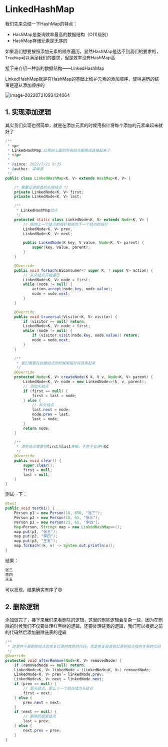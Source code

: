 # LinkedHashMap

我们先来总结一下HashMap的特点：

- HashMap是查询效率最高的数据结构（O(1)级别）
- HashMap存储元素是无序的

如果我们想要按照添加元素的顺序遍历，显然HashMap是达不到我们的要求的，`TreeMap`可以满足我们的要求，但是效率没有HashMap高

接下来介绍一种新的数据结构——LinkedHashMap

LinkedHashMap就是在HashMap的基础上维护元素的添加顺序，使得遍历的结果是遵从添加顺序的

![image-20220721093424064](https://cdn.fengxianhub.top/resources-master/202207210934379.png)

## 1. 实现添加逻辑

其实我们实现也很简单，就是在添加元素的时候用指针将每个添加的元素串起来就好了

```java
/**
 * <p>
 * LinkedHashMap,红黑树上面的所有结点都用线连接起来了
 * </p>
 *
 * @since: 2022/7/21 9:35
 * @author: 梁峰源
 */
public class LinkedHashMap<K, V> extends HashMap<K, V> {

    /* 需要记录链表的头尾结点 */
    private LinkedNode<K, V> first;
    private LinkedNode<K, V> last;

    /**
     * LinkedHashMap结点
     */
    protected static class LinkedNode<K, V> extends Node<K, V> {
        // 指向上一个结点的指针和指向下一个结点的指针
        LinkedNode<K, V> prev;
        LinkedNode<K, V> next;

        public LinkedNode(K key, V value, Node<K, V> parent) {
            super(key, value, parent);
        }
    }

    @Override
    public void forEach(BiConsumer<? super K, ? super V> action) {
        // 从头结点开始遍历
        LinkedNode<K, V> node = first;
        while (node != null) {
            action.accept(node.key, node.value);
            node = node.next;
        }
    }

    @Override
    public void traversal(Visitor<K, V> visitor) {
        if (visitor == null) return;
        LinkedNode<K, V> node = first;
        while (node != null) {
            if (visitor.visit(node.key, node.value)) return;
            node = node.next;
        }
    }

    /**
     * 我们需要在创建结点的时候用指针将其串起来
     */
    @Override
    protected Node<K, V> createNode(K k, V v, Node<K, V> parent) {
        LinkedNode<K, V> node = new LinkedNode<>(k, v, parent);
        // 添加头结点
        if (first == null) {
            first = last = node;
        } else {
            // 非头结点
            last.next = node;
            node.prev = last;
            last = node;
        }
        return node;
    }

    /**
     * 清空结点需要将first和last去掉，不然不会进行GC
     */
    @Override
    public void clear() {
        super.clear();
        first = null;
        last = null;
    }
}
```

测试一下：

```java
@Test
public void test01() {
    Person p1 = new Person(18, 650, "张三");
    Person p2 = new Person(18, 65, "张三");
    Person p3 = new Person(23, 65, "李四");
    Map<Person, String> map = new LinkedHashMap<>();
    map.put(p1, "张三");
    map.put(p2, "李四");
    map.put(p3, "王五");
    map.forEach((k, v) -> System.out.println(v));
}
```

结果：

```java
张三
李四
王五
```

可以发现，结果确实有序了😄

## 2. 删除逻辑

添加做完了，接下来我们来看删除的逻辑，这里的删除逻辑会复杂一些，因为在删除的时候我们不仅要处理红黑树的逻辑，还要处理链表的逻辑，我们可以根据之前的代码然后添加删除链表的逻辑

```java
/**
 * 这里并不是删除结点后修复红黑树性质的代码，而是修复链表和红黑树结点指向关系的代码
 */
@Override
protected void afterRemove(Node<K, V> removedNode) {
    if (removedNode == null) return;
    LinkedNode<K, V> linkedNode = (LinkedNode<K, V>) removedNode;
    LinkedNode<K, V> prev = linkedNode.prev;
    LinkedNode<K, V> next = linkedNode.next;
    if (prev == null) {
        // 是头结点，那么下一个结点成为头结点
        first = next;
    } else {
        prev.next = next;
    }
    if (next == null) {
        // 删除的是尾结点
        last = prev;
    } else {
        next.prev = prev;
    }
}
```

















































